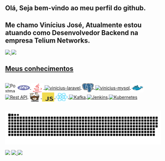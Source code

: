 ## Olá, Seja bem-vindo ao meu perfil do github.

## Me chamo Vinícius José, Atualmente estou atuando como Desenvolvedor Backend na empresa Telium Networks.
 <div>
  <a href="https://github.com/viniciusjose">
  <img height="180em" src="https://github-readme-stats.vercel.app/api?username=viniciusjose&show_icons=true&theme=dracula&include_all_commits=true&count_private=true"/>
  <img height="180em" src="https://github-readme-stats.vercel.app/api/top-langs/?username=viniciusjose&layout=compact&langs_count=7&theme=dracula"/>
</div>
 
 ## Meus conhecimentos
 
<div style="display: inline_block"><br>
  <img align="center" alt="vinicius-php" height="30" width="40" src="https://raw.githubusercontent.com/devicons/devicon/master/icons/php/php-plain.svg">
  <img align="center" alt="vinicius-php" height="30" width="40" src="https://raw.githubusercontent.com/devicons/devicon/master/icons/java/java-plain.svg">
  <img align="center" alt="vinicius-laravel" height="30" width="40" src="https://seeklogo.com/images/L/laravel-logo-41EC1D4C3F-seeklogo.com.png">
  <img align="center" alt="vinicius-postgres" height="30" width="40" src="https://raw.githubusercontent.com/devicons/devicon/master/icons/postgresql/postgresql-original.svg">
  <img align="center" alt="vinicius-mysql" height="30" width="40" src="https://seeklogo.com/images/M/mysql-logo-69B39F7D18-seeklogo.com.png">
  <img align="center" alt="vinicius-docker" height="30" width="40" src="https://raw.githubusercontent.com/devicons/devicon/master/icons/docker/docker-original.svg">
  <img align="left" alt="Postman" height="30" width="40" src="https://seeklogo.com/images/P/postman-logo-F43375A2EB-seeklogo.com.png" />
  <img align="center" alt="Rest API" height="30" width="40" src="https://cdn.auth0.com/blog/aspnet-core-web-apis/swagger.png" /> 
  <img align="center" alt="vinicius-composer" height="30" width="40" src="https://raw.githubusercontent.com/devicons/devicon/master/icons/composer/composer-original.svg">
  <img align="center" alt="vinicius-javascript" height="30" width="40" src="https://raw.githubusercontent.com/devicons/devicon/master/icons/javascript/javascript-original.svg">
  <img align="center" alt="vinicius-reactjs" height="30" width="40" src="https://raw.githubusercontent.com/devicons/devicon/master/icons/react/react-original.svg">
  <img align="center" alt="Kafka" height="30" width="40" src="https://seeklogo.com/images/K/kafka-logo-8E01E03CAD-seeklogo.com.png" />
  <img align="center" alt="Jenkins" height="30" width="40" src="https://seeklogo.com/images/J/jenkins-logo-07C99BD83D-seeklogo.com.png" />
  <img align="center" alt="Kubernetes" height="30" width="40" src="https://seeklogo.com/images/K/kubernetes-logo-3A67038EAB-seeklogo.com.png" />
</div>
  
  ##
 
<div> 
   
  ![Snake animation](https://github.com/viniciusjose/viniciusjose/blob/output/github-contribution-grid-snake.svg)
 
 
  <a href="https://www.linkedin.com/in/vinicius-jos%C3%A9-silva-408510156/" target="_blank"><img src="https://img.shields.io/badge/-LinkedIn-%230077B5?style=for-the-badge&logo=linkedin&logoColor=white" target="_blank"></a>
 <a href = "mailto:vinicius.jsilv@gmail.com"><img src="https://img.shields.io/badge/-Gmail-%23333?style=for-the-badge&logo=gmail&logoColor=white" target="_blank">    </a>
 <a href="https://www.instagram.com/vinnii_jose" target="_blank"><img src="https://img.shields.io/badge/-Instagram-%23E4405F?style=for-the-badge&logo=instagram&logoColor=white" target="_blank"></a>
 
</div>
